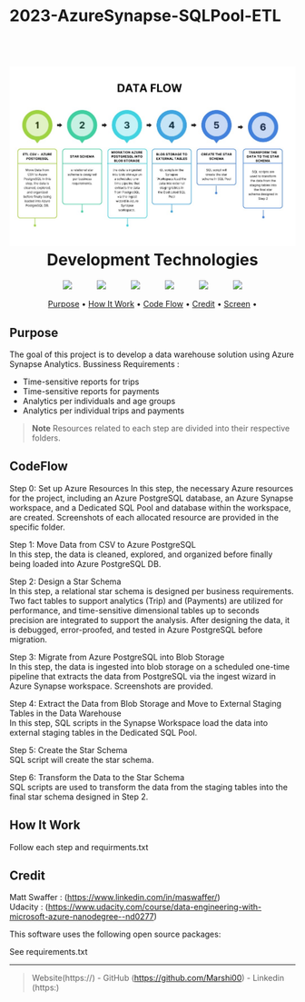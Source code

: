 # 2023-AzureSynapse-SQLPool-ETL
 
<h1 align="center">
  <br>
  <img src="images/gg1.jpg"  width="1100">
  <br>
  Development Technologies 
  <br>
</h1>



<p align="center">
  <img width="75px" hspace="20" src="https://cdn-icons-png.flaticon.com/512/5968/5968350.png"  />
  <img width="75px" hspace="20" src="https://cdn-icons-png.flaticon.com/512/2369/2369466.png"  />
  <img width="95px" hspace="20" src="https://www.desertislesql.com/wordpress1/wp-content/uploads/2020/07/AzureSynapseAnalytics.png"  />
  <img width="95px" hspace="20" src="https://gravitydata.co/wp-content/uploads/2021/06/Azure-DB-for-Postgres.png" />
  <img width="95px" hspace="20" src="https://cdn.wccftech.com/wp-content/uploads/2016/05/Azure_.png" />
  <img width="95px" hspace="20" src="https://miro.medium.com/max/480/1*AY-sZx8BFlDc130h6NLeZg.png" />


 
  
</p>

<p align="center">
  <a href="#Purpose">Purpose</a> •
  <a href="#how-to-use">How It Work</a> •
  <a href="#CodeFlow">Code Flow</a> •
  <a href="#Credit">Credit</a> •
  <a href="#Screen">Screen</a> •

</p>

## Purpose
The goal of this project is to develop a data warehouse solution using Azure Synapse Analytics.
Bussiness Requirements :
* Time-sensitive reports for trips
* Time-sensitive reports for payments
* Analytics per individuals and age groups
* Analytics per individual trips and payments 

> **Note**
> Resources related to each step are divided into their respective folders.

## CodeFlow

Step 0: Set up Azure Resources
In this step, the necessary Azure resources for the project, including an Azure PostgreSQL database, an Azure Synapse workspace, and a Dedicated SQL Pool and database within the workspace, are created. Screenshots of each allocated resource are provided in the specific folder.

Step 1: Move Data from CSV to Azure PostgreSQL <br>
In this step, the data is cleaned, explored, and organized before finally being loaded into Azure PostgreSQL DB.

Step 2: Design a Star Schema <br>
In this step, a relational star schema is designed per business requirements. Two fact tables to support analytics (Trip) and (Payments) are utilized for performance, and time-sensitive dimensional tables up to seconds  precision  are integrated to support the analysis. After designing the data, it is debugged, error-proofed, and tested in Azure PostgreSQL before migration.

Step 3: Migrate from Azure PostgreSQL into Blob Storage <br>
In this step, the data is ingested into blob storage on a scheduled one-time pipeline that extracts the data from PostgreSQL via the ingest wizard in Azure Synapse workspace. Screenshots are provided.

Step 4: Extract the Data from Blob Storage and Move to External Staging Tables in the Data Warehouse <br>
In this step, SQL scripts in the Synapse Workspace load the data into external staging tables in the Dedicated SQL Pool.

Step 5: Create the Star Schema <br>
SQL script will create the star schema.

Step 6: Transform the Data to the Star Schema <br>
SQL scripts are used to transform the data from the staging tables into the final star schema designed in Step 2.




## How It Work
Follow each step and requirments.txt 

## Credit
Matt Swaffer : (https://www.linkedin.com/in/maswaffer/)
<br>
Udacity : (https://www.udacity.com/course/data-engineering-with-microsoft-azure-nanodegree--nd0277)
<p></p>
This software uses the following open source packages:
<p></p>
See requirements.txt






---

> Website(https://) -
> GitHub (https://github.com/Marshi00) - 
> Linkedin (https:)

